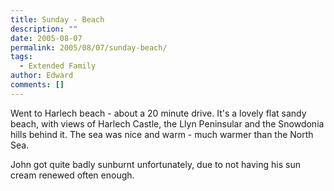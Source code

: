 ```yaml
---
title: Sunday - Beach
description: ""
date: 2005-08-07
permalink: 2005/08/07/sunday-beach/
tags:
  - Extended Family
author: Edward
comments: []
---
```


Went to Harlech beach - about a 20 minute drive. It\'s a lovely flat
sandy beach, with views of Harlech Castle, the Llyn Peninsular and the
Snowdonia hills behind it. The sea was nice and warm - much warmer than
the North Sea.

John got quite badly sunburnt unfortunately, due to not having his sun
cream renewed often enough.

